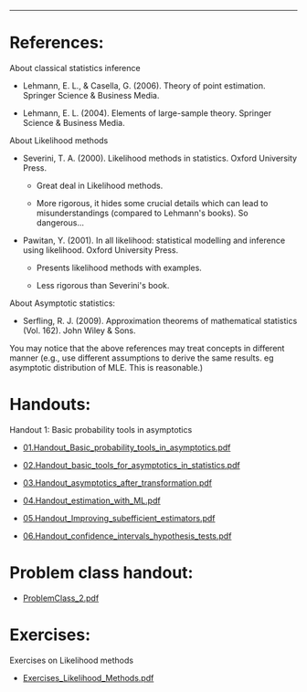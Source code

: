 <!-- -------------------------------------------------------------------------------- -->

<!-- Copyright 2020 Georgios Karagiannis -->

<!-- This file is part of Topics_in_Statistics_Michaelmas_2020 -->
<!-- (Topics in Statistics III/IV (MATH3361/4071) Michaelmas term 2020) -->
<!-- which is the material of the course (Topics in Statistics III/IV (MATH3361/4071) -->
<!-- taught by Georgios P. Katagiannis in the Department of Mathematical Sciences   -->
<!-- in the University of Durham  in Michaelmas term in 2020 -->

<!-- Topics_in_Statistics_Michaelmas_2020 is free software: you can redistribute it and/or modify -->
<!-- it under the terms of the GNU General Public License as published by -->
<!-- the Free Software Foundation version 3 of the License. -->

<!-- Topics_in_Statistics_Michaelmas_2020 is distributed in the hope that it will be useful, -->
<!-- but WITHOUT ANY WARRANTY; without even the implied warranty of -->
<!-- MERCHANTABILITY or FITNESS FOR A PARTICULAR PURPOSE.  See the -->
<!-- GNU General Public License for more details. -->

<!-- You should have received a copy of the GNU General Public License -->
<!-- along with Topics_in_Statistics_Michaelmas_2020 If not, see <http://www.gnu.org/licenses/>. -->

<!-- -------------------------------------------------------------------------------- -->


------------------------------------------------------------------------

# References:

About classical statistics inference

+ Lehmann, E. L., & Casella, G. (2006). Theory of point estimation. Springer Science & Business Media.  

+ Lehmann, E. L. (2004). Elements of large-sample theory. Springer Science & Business Media.   

About Likelihood methods  

+ Severini, T. A. (2000). Likelihood methods in statistics. Oxford University Press.  

    + Great deal in Likelihood methods.  

    + More rigorous, it hides some crucial details which can lead to misunderstandings (compared to Lehmann's books). So dangerous...  

+ Pawitan, Y. (2001). In all likelihood: statistical modelling and inference using likelihood. Oxford University Press.  

    + Presents likelihood methods with examples. 

    + Less rigorous than Severini's book.  

About Asymptotic statistics:  

+ Serfling, R. J. (2009). Approximation theorems of mathematical statistics (Vol. 162). John Wiley & Sons.  

You may notice that the above references may treat concepts in different manner (e.g., use different assumptions to derive the same results. eg asymptotic distribution of MLE. This is reasonable.) 


# Handouts:

Handout 1: Basic probability tools in asymptotics  

+ [01.Handout_Basic_probability_tools_in_asymptotics.pdf](https://github.com/georgios-stats/Topics_in_Statistics_Michaelmas_2020/blob/master/Likelihood_methods/01.Handout_Basic_probability_tools_in_asymptotics.pdf)     

+ [02.Handout_basic_tools_for_asymptotics_in_statistics.pdf](https://github.com/georgios-stats/Topics_in_Statistics_Michaelmas_2020/blob/master/Likelihood_methods/02.Handout_basic_tools_for_asymptotics_in_statistics.pdf)    

+ [03.Handout_asymptotics_after_transformation.pdf](https://github.com/georgios-stats/Topics_in_Statistics_Michaelmas_2020/blob/master/Likelihood_methods/03.Handout_asymptotics_after_transformation.pdf)    

+ [04.Handout_estimation_with_ML.pdf](https://github.com/georgios-stats/Topics_in_Statistics_Michaelmas_2020/blob/master/Likelihood_methods/04.Handout_estimation_with_ML.pdf)    

+ [05.Handout_Improving_subefficient_estimators.pdf](https://github.com/georgios-stats/Topics_in_Statistics_Michaelmas_2020/blob/master/Likelihood_methods/05.Handout_Improving_subefficient_estimators.pdf)    

+ [06.Handout_confidence_intervals_hypothesis_tests.pdf](https://github.com/georgios-stats/Topics_in_Statistics_Michaelmas_2020/blob/master/Likelihood_methods/06.Handout_confidence_intervals_hypothesis_tests.pdf)    



# Problem class handout: 

+ [ProblemClass_2.pdf](https://github.com/georgios-stats/Topics_in_Statistics_Michaelmas_2020/blob/master/Likelihood_methods/ProblemClass_2.pdf)     




# Exercises:

Exercises on Likelihood methods  

+ [Exercises_Likelihood_Methods.pdf](https://github.com/georgios-stats/Topics_in_Statistics_Michaelmas_2020/blob/master/Likelihood_methods/Exercises_Likelihood_Methods.pdf)   


